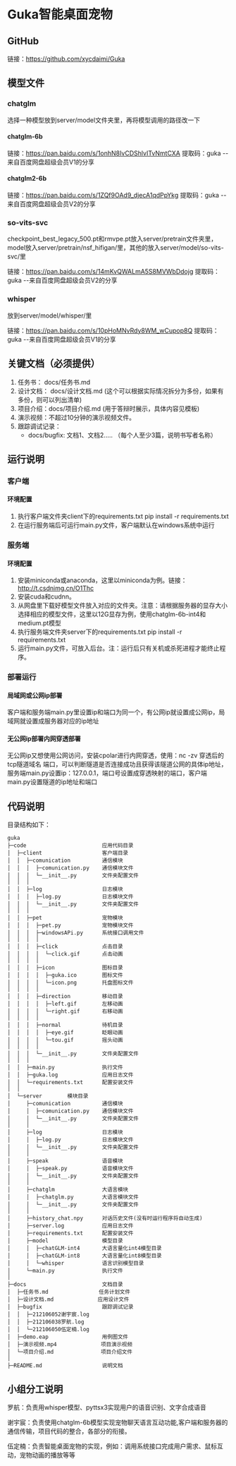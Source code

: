 # Guka智能桌面宠物

## GitHub

链接：https://github.com/xycdaimi/Guka

## 模型文件

### chatglm

   选择一种模型放到server/model文件夹里，再将模型调用的路径改一下

#### chatglm-6b

链接：https://pan.baidu.com/s/1onhN8IvCDShlvITvNmtCXA 
提取码：guka 
--来自百度网盘超级会员V1的分享

#### chatglm2-6b

链接：https://pan.baidu.com/s/1ZQf9OAd9_djecA1qdPpYkg 
提取码：guka 
--来自百度网盘超级会员V2的分享

### so-vits-svc

   checkpoint_best_legacy_500.pt和rmvpe.pt放入server/pretrain文件夹里，model放入server/pretrain/nsf_hifigan/里，其他的放入server/model/so-vits-svc/里

链接：https://pan.baidu.com/s/14mKvQWALmA5S8MVWbDdojg 
提取码：guka 
--来自百度网盘超级会员V2的分享

### whisper

   放到server/model/whisper/里

链接：https://pan.baidu.com/s/10pHoMNvRdy8WM_wCupop8Q 
提取码：guka 
--来自百度网盘超级会员V1的分享

## 关键文档（必须提供）

1. 任务书： docs/任务书.md
2. 设计文档： docs/设计文档.md (这个可以根据实际情况拆分为多份，如果有多份，则可以列出清单)
3. 项目介绍：docs/项目介绍.md (用于答辩时展示，具体内容见模板)
4. 演示视频：不超过10分钟的演示视频文件。
5. 跟踪调试记录：
   * docs/bugfix: 文档1、文档2..... （每个人至少3篇，说明书写者名称）

## 运行说明

### 客户端

#### 环境配置

1. 执行客户端文件夹client下的requirements.txt
   pip install -r requirements.txt
2. 在运行服务端后可运行main.py文件，客户端默认在windows系统中运行

### 服务端

#### 环境配置

1. 安装miniconda或anaconda，这里以miniconda为例。链接：http://t.csdnimg.cn/O1Thc
2. 安装cuda和cudnn。
3. 从网盘里下载好模型文件放入对应的文件夹。注意：请根据服务器的显存大小选择相应的模型文件，这里以12G显存为例，使用chatglm-6b-int4和medium.pt模型
4. 执行服务端文件夹server下的requirements.txt
   pip install -r requirements.txt
5. 运行main.py文件，可放入后台。注：运行后只有关机或杀死进程才能终止程序。

### 部署运行

#### 局域网或公网ip部署

   客户端和服务端main.py里设置ip和端口为同一个，有公网ip就设置成公网ip，局域网就设置成服务器对应的ip地址

#### 无公网ip部署内网穿透部署

   无公网ip又想使用公网访问，安装cpolar进行内网穿透，使用：nc -zv 穿透后的tcp隧道域名 端口，可以判断隧道是否连接成功且获得该隧道公网的具体ip地址，服务端main.py设置ip：127.0.0.1，端口号设置成穿透映射的端口，客户端main.py设置隧道的ip地址和端口

## 代码说明

目录结构如下：

~~~
guka  
├─code                        应用代码目录
│  ├─client                   客户端目录
│  │  ├─comunication          通信模块
│  │  │  ├─comunication.py    通信模块文件
│  │  │  └─__init__.py        文件夹配置文件
│  │  │
│  │  ├─log                   日志模块
│  │  │  ├─log.py             日志模块文件
│  │  │  └─__init__.py        文件夹配置文件
│  │  │
│  │  ├─pet                   宠物模块
│  │  │  ├─pet.py             宠物模块文件
│  │  │  ├─windowsAPi.py      系统接口调用文件
│  │  │  │
│  │  │  ├─click              点击目录
│  │  │  │  └─click.gif       点击动画
│  │  │  │
│  │  │  ├─icon               图标目录
│  │  │  │  ├─guka.ico        图标文件
│  │  │  │  └─icon.png        托盘图标文件
│  │  │  │
│  │  │  ├─direction          移动目录
│  │  │  │  ├─left.gif        左移动画
│  │  │  │  └─right.gif       右移动画
│  │  │  │
│  │  │  ├─normal             待机目录
│  │  │  │  ├─eye.gif         眨眼动画
│  │  │  │  └─tou.gif         摇头动画
│  │  │  │
│  │  │  └─__init__.py        文件夹配置文件
│  │  │
│  │  ├─main.py               执行文件
│  │  ├─guka.log              应用日志文件
│  │  └─requirements.txt      配置安装文件
│  │
│  └─server        模块目录
│     ├─comunication          通信模块
│     │  ├─comunication.py    通信模块文件
│     │  └─__init__.py        文件夹配置文件
│     │
│     ├─log                   日志模块
│     │  ├─log.py             日志模块文件
│     │  └─__init__.py        文件夹配置文件
│     │
│     ├─speak                 语音模块
│     │  ├─speak.py           语音模块文件
│     │  └─__init__.py        文件夹配置文件
│     │
│     ├─chatglm               大语言模块
│     │  ├─chatglm.py         大语言模块文件
│     │  └─__init__.py        文件夹配置文件
│     │
│     ├─history_chat.npy      对话历史文件(没有时运行程序将自动生成)
│     ├─server.log            应用日志文件
│     ├─requirements.txt      配置安装文件
│     ├─model                 模型目录
│     │  ├─chatGLM-int4       大语言量化int4模型目录
│     │  ├─chatGLM-int8       大语言量化int8模型目录
│     │  └─whisper            语言识别模型目录
│     └─main.py               执行文件
│
├─docs                        文档目录
│  ├─任务书.md                任务计划文件
│  ├─设计文档.md              应用设计文件
│  ├─bugfix                   跟踪调试记录
│  │  ├─212106052谢宇宸.log
│  │  ├─212106038罗航.log
│  │  └─212106050伍定楠.log
│  ├─demo.eap                 用例图文件
│  ├─演示视频.mp4              项目演示视频
│  └─项目介绍.md               项目介绍文件
│
├─README.md                   说明文档
~~~

## 小组分工说明

罗航：负责用whisper模型、pyttsx3实现用户的语音识别、文字合成语音

谢宇宸：负责使用chatglm-6b模型实现宠物聊天语言互动功能,客户端和服务器的通信传输，项目代码的整合，各部分的衔接。

伍定楠：负责智能桌面宠物的实现，例如：调用系统接口完成用户需求、鼠标互动，宠物动画的播放等等



